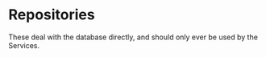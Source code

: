 # Repositories

These deal with the database directly, and should only ever be used by the Services.